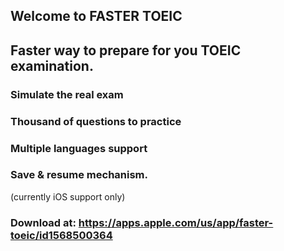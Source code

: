 ## Welcome to FASTER TOEIC
## Faster way to prepare for you TOEIC examination.

### Simulate the real exam
### Thousand of questions to practice
### Multiple languages support
### Save & resume mechanism.

(currently iOS support only)

### Download at: https://apps.apple.com/us/app/faster-toeic/id1568500364
